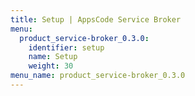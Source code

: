 ```yaml
---
title: Setup | AppsCode Service Broker
menu:
  product_service-broker_0.3.0:
    identifier: setup
    name: Setup
    weight: 30
menu_name: product_service-broker_0.3.0
---
```

